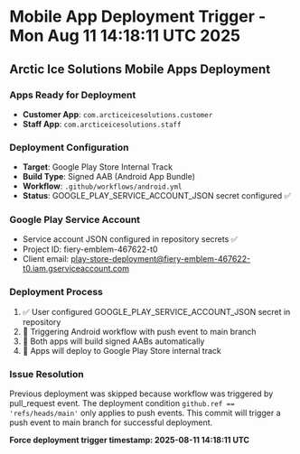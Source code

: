 # Mobile App Deployment Trigger - Mon Aug 11 14:18:11 UTC 2025

## Arctic Ice Solutions Mobile Apps Deployment

### Apps Ready for Deployment
- **Customer App**: `com.arcticeicesolutions.customer`
- **Staff App**: `com.arcticeicesolutions.staff`

### Deployment Configuration
- **Target**: Google Play Store Internal Track
- **Build Type**: Signed AAB (Android App Bundle)
- **Workflow**: `.github/workflows/android.yml`
- **Status**: GOOGLE_PLAY_SERVICE_ACCOUNT_JSON secret configured ✅

### Google Play Service Account
- Service account JSON configured in repository secrets ✅
- Project ID: fiery-emblem-467622-t0
- Client email: play-store-deployment@fiery-emblem-467622-t0.iam.gserviceaccount.com

### Deployment Process
1. ✅ User configured GOOGLE_PLAY_SERVICE_ACCOUNT_JSON secret in repository
2. 🔄 Triggering Android workflow with push event to main branch
3. 🔄 Both apps will build signed AABs automatically
4. 🔄 Apps will deploy to Google Play Store internal track

### Issue Resolution
Previous deployment was skipped because workflow was triggered by pull_request event.
The deployment condition `github.ref == 'refs/heads/main'` only applies to push events.
This commit will trigger a push event to main branch for successful deployment.

**Force deployment trigger timestamp: 2025-08-11 14:18:11 UTC**
